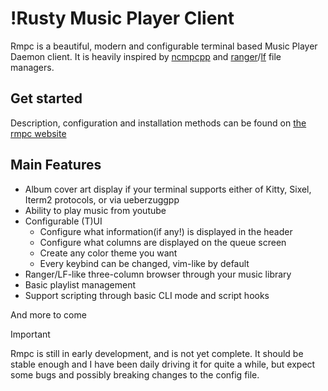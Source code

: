 # !Rusty Music Player Client

Rmpc is a beautiful, modern and configurable terminal based Music Player Daemon client. It is
heavily inspired by [ncmpcpp](https://github.com/ncmpcpp/ncmpcpp) and
[ranger](https://github.com/ranger/ranger)/[lf](https://github.com/gokcehan/lf) file managers.

## Get started

Description, configuration and installation methods can be found on [the rmpc website](https://mierak.github.io/rmpc/)

## Main Features

- Album cover art display if your terminal supports either of Kitty, Sixel, Iterm2 protocols, or via ueberzuggpp
- Ability to play music from youtube
- Configurable (T)UI
  - Configure what information(if any!) is displayed in the header
  - Configure what columns are displayed on the queue screen
  - Create any color theme you want
  - Every keybind can be changed, vim-like by default
- Ranger/LF-like three-column browser through your music library
- Basic playlist management
- Support scripting through basic CLI mode and script hooks

And more to come

> [!IMPORTANT]  
> Rmpc is still in early development, and is not yet complete. It should be stable enough and I have
> been daily driving it for quite a while, but expect some bugs and possibly breaking changes to the
> config file.

